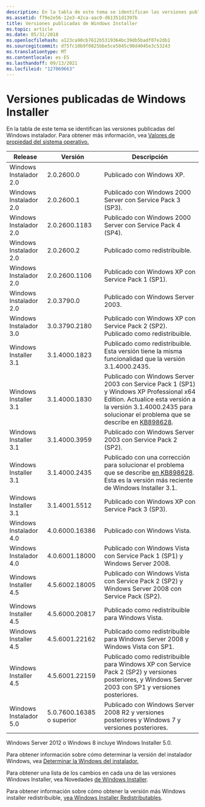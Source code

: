 ```yaml
---
description: En la tabla de este tema se identifican las versiones publicadas del Windows instalador. Para obtener más información, vea Valores de propiedad del sistema operativo.
ms.assetid: f79e2e56-12e3-42ca-aac0-d61351d1397b
title: Versiones publicadas de Windows Installer
ms.topic: article
ms.date: 05/31/2018
ms.openlocfilehash: a123ca90cb7612b5319364bc39db5badf07e2db1
ms.sourcegitcommit: d75fc10b9f0825bbe5ce5045c90d4045e3c53243
ms.translationtype: MT
ms.contentlocale: es-ES
ms.lasthandoff: 09/13/2021
ms.locfileid: "127069663"
---
```

# <a name="released-versions-of-windows-installer"></a>Versiones publicadas de Windows Installer

En la tabla de este tema se identifican las versiones publicadas del Windows instalador. Para obtener más información, vea [Valores de propiedad del sistema operativo.](operating-system-property-values.md)



| Release               | Versión                   | Descripción                                                                                                                                                                                                                                     |
|-----------------------|---------------------------|-------------------------------------------------------------------------------------------------------------------------------------------------------------------------------------------------------------------------------------------------|
| Windows Instalador 2.0 | 2.0.2600.0                | Publicado con Windows XP.                                                                                                                                                                                                                       |
| Windows Instalador 2.0 | 2.0.2600.1                | Publicado con Windows 2000 Server con Service Pack 3 (SP3).                                                                                                                                                                                    |
| Windows Instalador 2.0 | 2.0.2600.1183             | Publicado con Windows 2000 Server con Service Pack 4 (SP4).                                                                                                                                                                                    |
| Windows Instalador 2.0 | 2.0.2600.2                | Publicado como redistribuible.                                                                                                                                                                                                                  |
| Windows Instalador 2.0 | 2.0.2600.1106             | Publicado con Windows XP con Service Pack 1 (SP1).                                                                                                                                                                                             |
| Windows Instalador 2.0 | 2.0.3790.0                | Publicado con Windows Server 2003.                                                                                                                                                                                                              |
| Windows Instalador 3.0 | 3.0.3790.2180             | Publicado con Windows XP con Service Pack 2 (SP2). Publicado como redistribuible.                                                                                                                                                              |
| Windows Installer 3.1 | 3.1.4000.1823             | Publicado como redistribuible. Esta versión tiene la misma funcionalidad que la versión 3.1.4000.2435.                                                                                                                                             |
| Windows Installer 3.1 | 3.1.4000.1830             | Publicado con Windows Server 2003 con Service Pack 1 (SP1) y Windows XP Professional x64 Edition. Actualice esta versión a la versión 3.1.4000.2435 para solucionar el problema que se describe en [KB898628](/archive/blogs/windows_installer_team/). |
| Windows Installer 3.1 | 3.1.4000.3959             | Publicado con Windows Server 2003 con Service Pack 2 (SP2).                                                                                                                                                                                    |
| Windows Installer 3.1 | 3.1.4000.2435             | Publicado con una corrección para solucionar el problema que se describe [en KB898628](/archive/blogs/windows_installer_team/). Esta es la versión más reciente de Windows Installer 3.1.                                                                          |
| Windows Installer 3.1 | 3.1.4001.5512             | Publicado con Windows XP con Service Pack 3 (SP3).                                                                                                                                                                                             |
| Windows Instalador 4.0 | 4.0.6000.16386            | Publicado con Windows Vista.                                                                                                                                                                                                                    |
| Windows Instalador 4.0 | 4.0.6001.18000            | Publicado con Windows Vista con Service Pack 1 (SP1) y Windows Server 2008.                                                                                                                                                                  |
| Windows Installer 4.5 | 4.5.6002.18005            | Publicado con Windows Vista con Service Pack 2 (SP2) y Windows Server 2008 con Service Pack (SP2).                                                                                                                                          |
| Windows Installer 4.5 | 4.5.6000.20817            | Publicado como redistribuible para Windows Vista.                                                                                                                                                                                                |
| Windows Installer 4.5 | 4.5.6001.22162            | Publicado como redistribuible para Windows Server 2008 y Windows Vista con SP1.                                                                                                                                                               |
| Windows Installer 4.5 | 4.5.6001.22159            | Publicado como redistribuible para Windows XP con Service Pack 2 (SP2) y versiones posteriores, y Windows Server 2003 con SP1 y versiones posteriores.                                                                                                                   |
| Windows Instalador 5.0 | 5.0.7600.16385 o superior | Publicado con Windows Server 2008 R2 y versiones posteriores y Windows 7 y versiones posteriores.                                                                                                                                                                         |



 

Windows Server 2012 o Windows 8 incluye Windows Installer 5.0.

Para obtener información sobre cómo determinar la versión del instalador Windows, vea [Determinar la Windows del instalador.](determining-the-windows-installer-version.md)

Para obtener una lista de los cambios en cada una de las versiones Windows Installer, vea Novedades [de Windows Installer](what-s-new-in-windows-installer.md).

Para obtener información sobre cómo obtener la versión más Windows installer redistribuible, [vea Windows Installer Redistributables](windows-installer-redistributables.md).

 

 
